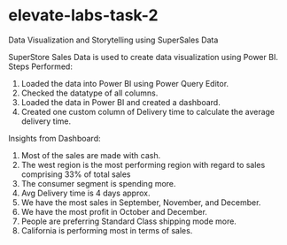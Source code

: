 # elevate-labs-task-2
Data Visualization and Storytelling using SuperSales Data

SuperStore Sales Data is used to create data visualization using Power BI.
Steps Performed:
1) Loaded the data into Power BI using Power Query Editor.
2) Checked the datatype of all columns.
3) Loaded the data in Power BI and created a dashboard.
4) Created one custom column of Delivery time to calculate the average delivery time.

Insights from Dashboard:
1) Most of the sales are made with cash.
2) The west region is the most performing region with regard to sales comprising 33% of total sales
3) The consumer segment is spending more.
4) Avg Delivery time is 4 days approx.
5) We have the most sales in September, November, and December.
6) We have the most profit in October and December.
7) People are preferring Standard Class shipping mode more.
8) California is performing most in terms of sales.
